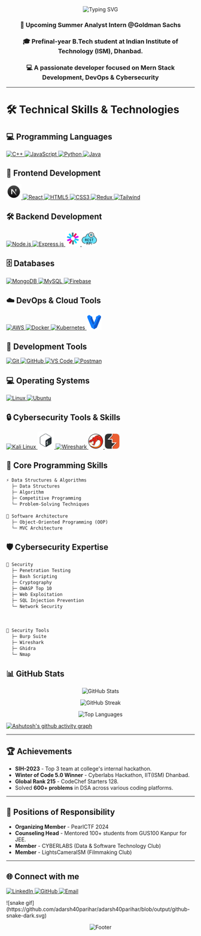 
<!-- Dark theme optimized header with custom styling -->
<div align="center">
  <img src="https://readme-typing-svg.demolab.com?font=Fira+Code&weight=600&size=28&duration=4000&pause=1000&color=00E7FF&center=true&vCenter=true&random=false&width=535&lines=Hi+%F0%9F%91%8B+I'm+Adarsh+Singh+Parihar;Mern+Stack+Developer;DevOps+Enthusiast" alt="Typing SVG" />
</div>

<!-- Introduction Section -->
<h3 align="center">💼 Upcoming Summer Analyst Intern @Goldman Sachs </h3>
 <h3 align="center">🎓 Prefinal-year B.Tech student at Indian Institute of Technology (ISM), Dhanbad. </h3>
<h3 align="center">💻 A passionate developer focused on Mern Stack Development, DevOps & Cybersecurity</h3>

---

# 🛠️ Technical Skills & Technologies

## 💻 Programming Languages
<p align="left">
<a href="https://www.cplusplus.com/" target="_blank">
<img src="https://skillicons.dev/icons?i=cpp" width="40" height="40" alt="C++"/>
</a>
<a href="https://developer.mozilla.org/en-US/docs/Web/JavaScript">
<img src="https://skillicons.dev/icons?i=js" width="40" height="40" alt="JavaScript"/>
</a>
<a href="https://www.python.org">
<img src="https://skillicons.dev/icons?i=python" width="40" height="40" alt="Python"/>
</a>
<a href="https://www.java.com">
<img src="https://skillicons.dev/icons?i=java" width="40" height="40" alt="Java"/>
</a>
</p>

## 🚀 Frontend Development
<p align="left">
<a href="https://nextjs.org/">
<img src="./src/next.png" width="40" height="40" alt="React"/>
</a>
<a href="https://reactjs.org/">
<img src="https://skillicons.dev/icons?i=react" width="40" height="40" alt="React"/>
</a>
<a href="https://www.w3.org/html/">
<img src="https://skillicons.dev/icons?i=html" width="40" height="40" alt="HTML5"/>
</a>
<a href="https://www.w3schools.com/css/">
<img src="https://skillicons.dev/icons?i=css" width="40" height="40" alt="CSS3"/>
</a>
<a href="https://redux.js.org">
<img src="https://skillicons.dev/icons?i=redux" width="40" height="40" alt="Redux"/>
</a>
<a href="https://tailwindcss.com/">
<img src="https://skillicons.dev/icons?i=tailwind" width="40" height="40" alt="Tailwind"/>
</a>
</p>

## 🛠️ Backend Development
<p align="left">
<a href="https://nodejs.org">
<img src="https://skillicons.dev/icons?i=nodejs" width="40" height="40" alt="Node.js"/>
</a>
<a href="https://expressjs.com">
<img src="https://skillicons.dev/icons?i=express" width="40" height="40" alt="Express.js"/>
</a>
<a href="https://jwt.io/">
<img src="./src/jwt.png" width="40" height="40" alt="JWT"/>
</a>
<a href="https://www.geeksforgeeks.org/rest-api-introduction/">
<img src="./src/rest-api.png" width="40" height="40" alt="Rest API"/>
</a>
</p>

## 🗄️ Databases
<p align="left">
<a href="https://www.mongodb.com/">
<img src="https://skillicons.dev/icons?i=mongodb" width="40" height="40" alt="MongoDB"/>
</a>
<a href="https://www.mysql.com/">
<img src="https://skillicons.dev/icons?i=mysql" width="40" height="40" alt="MySQL"/>
</a>
<a href="https://firebase.google.com/">
<img src="https://skillicons.dev/icons?i=firebase" width="40" height="40" alt="Firebase"/>
</a>
</p>

## ☁️ DevOps & Cloud Tools
<p align="left">
<a href="https://aws.amazon.com">
<img src="https://skillicons.dev/icons?i=aws" width="40" height="40" alt="AWS"/>
</a>
<a href="https://www.docker.com/">
<img src="https://skillicons.dev/icons?i=docker" width="40" height="40" alt="Docker"/>
</a>
<a href="https://kubernetes.io">
<img src="https://skillicons.dev/icons?i=kubernetes" width="40" height="40" alt="Kubernetes"/>
</a>
<a href="https://www.vagrantup.com/">
<img src="./src/vagrant.svg" width="40" height="40" alt="Vagrant"/>
</a>
</p>

## 🔧 Development Tools
<p align="left">
<a href="https://git-scm.com/">
<img src="https://skillicons.dev/icons?i=git" width="40" height="40" alt="Git"/>
</a>
<a href="https://github.com/">
<img src="https://skillicons.dev/icons?i=github" width="40" height="40" alt="GitHub"/>
</a>
<a href="https://code.visualstudio.com/">
<img src="https://skillicons.dev/icons?i=vscode" width="40" height="40" alt="VS Code"/>
</a>
<a href="https://postman.com">
<img src="https://skillicons.dev/icons?i=postman" width="40" height="40" alt="Postman"/>
</a>
</p>

## 💻 Operating Systems
<p align="left">
<a href="https://www.linux.org/">
<img src="https://skillicons.dev/icons?i=linux" width="40" height="40" alt="Linux"/>
</a>
<a href="https://ubuntu.com/">
<img src="https://skillicons.dev/icons?i=ubuntu" width="40" height="40" alt="Ubuntu"/>
</a>
</p>

## 🔒 Cybersecurity Tools & Skills
<p align="left">
<a href="https://www.kali.org/">
<img src="https://skillicons.dev/icons?i=linux" width="40" height="40" alt="Kali Linux"/>
</a>
<a href="https://en.wikipedia.org/wiki/Bash_(Unix_shell)">
<img src="./src/full_colored_dark.svg"height="45" alt="Bash Shell"/>
</a>
<a href="https://www.wireshark.org/">
<img src="https://www.wireshark.org/assets/icons/wireshark-fin@2x.png" width="40" height="40" padding="5" alt="Wireshark" />
</a>
<a href="https://ghidra-sre.org/">
<img src="./src/Ghidra_logo.svg.png" width="40" height="40" alt="Ghidra"/>
</a>
<a href="https://portswigger.net/burp/">
<img src="./src/image.png" width="40" height="40" padding="5" alt="Burp Suite" />
</a>
</p>

## 🧠 Core Programming Skills
```text
⚡ Data Structures & Algorithms
  ├─ Data Structures
  ├─ Algorithm
  ├─ Competitive Programming
  └─ Problem-Solving Techniques

🎯 Software Architecture
  ├─ Object-Oriented Programming (OOP)
  └─ MVC Architecture

```

## 🛡️ Cybersecurity Expertise
```text
🔐 Security
  ├─ Penetration Testing
  ├─ Bash Scripting
  ├─ Cryptography
  ├─ OWASP Top 10
  ├─ Web Exploitation
  ├─ SQL Injection Prevention
  └─ Network Security



🔧 Security Tools
  ├─ Burp Suite
  ├─ Wireshark
  ├─ Ghidra
  └─ Nmap
```

## 📊 GitHub Stats

<!-- GitHub Stats Cards with Dark Theme -->
<p align="center">
<img src="https://github-readme-stats.vercel.app/api?username=adarsh40parihar&show_icons=true&theme=radical&bg_color=0D1117&hide_border=true" alt="GitHub Stats" />
</p>

<p align="center">
<img src="https://github-readme-streak-stats.herokuapp.com/?user=adarsh40parihar&theme=radical&background=0D1117&hide_border=true" alt="GitHub Streak" />
</p>

<p align="center">
<img src="https://github-readme-stats.vercel.app/api/top-langs/?username=adarsh40parihar&layout=compact&theme=radical&bg_color=0D1117&hide_border=true" alt="Top Languages" />
</p>

<!-- GitHub Activity Graph -->
[![Ashutosh's github activity graph](https://github-readme-activity-graph.vercel.app/graph?username=adarsh40parihar&theme=react-dark&hide_border=true)](https://github.com/ashutosh00710/github-readme-activity-graph)


---

## 🏆 Achievements

- **SIH-2023** - Top 3 team at college's internal hackathon.
- **Winter of Code 5.0 Winner** - Cyberlabs Hackathon, IIT(ISM) Dhanbad.
- **Global Rank 215** - CodeChef Starters 128.
- Solved **600+ problems** in DSA across various coding platforms.

---

## 🎯 Positions of Responsibility

- **Organizing Member** - PearlCTF 2024
- **Counseling Head** - Mentored 100+ students from GUS100 Kanpur for JEE.
- **Member** - CYBERLABS (Data & Software Technology Club)
- **Member** - LightsCameraISM (Filmmaking Club)

---


## 🌐 Connect with me
<p align="left">
<a href="https://www.linkedin.com/in/adarsh40parihar/" target="_blank">
<img src="https://skillicons.dev/icons?i=linkedin" alt="LinkedIn" height="40" width="40"/>
</a>
<a href="https://github.com/adarsh40parihar" target="_blank">
<img src="https://skillicons.dev/icons?i=github" alt="GitHub" height="40" width="40"/>
</a>
<a href="mailto:adarshparihar2540@gmail.com">
<img src="https://skillicons.dev/icons?i=gmail" alt="Email" height="40" width="40"/>
</a>
</p>
<!-- Snake -->
<div align="centre">
  ![snake gif](https://github.com/adarsh40parihar/adarsh40parihar/blob/output/github-snake-dark.svg)
</div>

<!-- Footer -->
<p align="center">
<img src="https://readme-typing-svg.demolab.com?font=Fira+Code&size=18&duration=2000&pause=1000&color=00E7FF&center=true&vCenter=true&random=false&width=435&lines=Thanks+for+visiting!;Let's+connect+and+create+together!" alt="Footer" />
</p>



